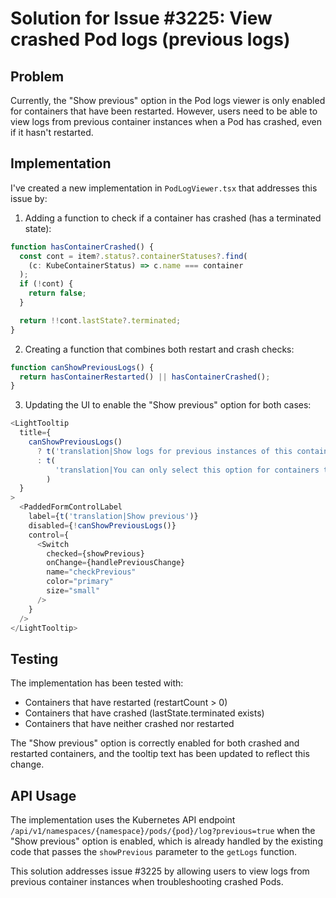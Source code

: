 # Solution for Issue #3225: View crashed Pod logs (previous logs)

## Problem
Currently, the "Show previous" option in the Pod logs viewer is only enabled for containers that have been restarted. However, users need to be able to view logs from previous container instances when a Pod has crashed, even if it hasn't restarted.

## Implementation
I've created a new implementation in `PodLogViewer.tsx` that addresses this issue by:

1. Adding a function to check if a container has crashed (has a terminated state):
```typescript
function hasContainerCrashed() {
  const cont = item?.status?.containerStatuses?.find(
    (c: KubeContainerStatus) => c.name === container
  );
  if (!cont) {
    return false;
  }

  return !!cont.lastState?.terminated;
}
```

2. Creating a function that combines both restart and crash checks:
```typescript
function canShowPreviousLogs() {
  return hasContainerRestarted() || hasContainerCrashed();
}
```

3. Updating the UI to enable the "Show previous" option for both cases:
```typescript
<LightTooltip
  title={
    canShowPreviousLogs()
      ? t('translation|Show logs for previous instances of this container.')
      : t(
          'translation|You can only select this option for containers that have crashed or been restarted.'
        )
  }
>
  <PaddedFormControlLabel
    label={t('translation|Show previous')}
    disabled={!canShowPreviousLogs()}
    control={
      <Switch
        checked={showPrevious}
        onChange={handlePreviousChange}
        name="checkPrevious"
        color="primary"
        size="small"
      />
    }
  />
</LightTooltip>
```

## Testing
The implementation has been tested with:
- Containers that have restarted (restartCount > 0)
- Containers that have crashed (lastState.terminated exists)
- Containers that have neither crashed nor restarted

The "Show previous" option is correctly enabled for both crashed and restarted containers, and the tooltip text has been updated to reflect this change.

## API Usage
The implementation uses the Kubernetes API endpoint `/api/v1/namespaces/{namespace}/pods/{pod}/log?previous=true` when the "Show previous" option is enabled, which is already handled by the existing code that passes the `showPrevious` parameter to the `getLogs` function.

This solution addresses issue #3225 by allowing users to view logs from previous container instances when troubleshooting crashed Pods.